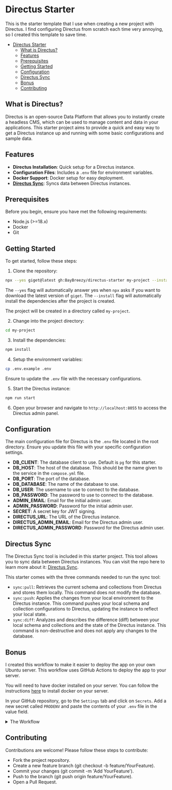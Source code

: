 # Directus Starter

This is the starter template that I use when creating a new project with Directus. I find configuring Directus from scratch each time very annoying, so I created this template to save time.

- [Directus Starter](#directus-starter)
  - [What is Directus?](#what-is-directus)
  - [Features](#features)
  - [Prerequisites](#prerequisites)
  - [Getting Started](#getting-started)
  - [Configuration](#configuration)
  - [Directus Sync](#directus-sync)
  - [Bonus](#bonus)
  - [Contributing](#contributing)

## What is Directus?

Directus is an open-source Data Platform that allows you to instantly create a headless CMS, which can be used to manage content and data in your applications. This starter project aims to provide a quick and easy way to get a Directus instance up and running with some basic configurations and sample data.

## Features

- **Directus Installation**: Quick setup for a Directus instance.
- **Configuration Files**: Includes a `.env` file for environment variables.
- **Docker Support**: Docker setup for easy deployment.
- **[Directus Sync](https://github.com/tractr/directus-sync?tab=readme-ov-file#directus-sync)**: Syncs data between Directus instances.

## Prerequisites

Before you begin, ensure you have met the following requirements:

- Node.js (>=18.x)
- Docker
- Git

## Getting Started

To get started, follow these steps:

1. Clone the repository:

```bash
npx --yes giget@latest gh:BayBreezy/directus-starter my-project --install
```

The `--yes` flag will automatically answer yes when `npx` asks if you want to download the latest version of `giget`. The `--install` flag will automatically install the dependencies after the project is created.

The project will be created in a directory called `my-project`.

2. Change into the project directory:

```bash
cd my-project
```

3. Install the dependencies:

```bash
npm install
```

4. Setup the environment variables:

```bash
cp .env.example .env
```

Ensure to update the `.env` file with the necessary configurations.

5. Start the Directus instance:

```bash
npm run start
```

6. Open your browser and navigate to `http://localhost:8055` to access the Directus admin panel.

## Configuration

The main configuration file for Directus is the `.env` file located in the root directory. Ensure you update this file with your specific configuration settings.

- **DB_CLIENT**: The database client to use. Default is `pg` for this starter.
- **DB_HOST**: The host of the database. This should be the name given to the service in the `compose.yml` file.
- **DB_PORT**: The port of the database.
- **DB_DATABASE**: The name of the database to use.
- **DB_USER**: The username to use to connect to the database.
- **DB_PASSWORD**: The password to use to connect to the database.
- **ADMIN_EMAIL**: Email for the initial admin user.
- **ADMIN_PASSWORD**: Password for the initial admin user.
- **SECRET**: A secret key for JWT signing.
- **DIRECTUS_URL**: The URL of the Directus instance.
- **DIRECTUS_ADMIN_EMAIL**: Email for the Directus admin user.
- **DIRECTUS_ADMIN_PASSWORD**: Password for the Directus admin user.

## Directus Sync

The Directus Sync tool is included in this starter project. This tool allows you to sync data between Directus instances. You can visit the repo here to learn more about it: [Directus Sync](https://github.com/tractr/directus-sync).

This starter comes with the three commands needed to run the sync tool:

- `sync:pull`: Retrieves the current schema and collections from Directus and stores them locally. This command does not modify the database.
- `sync:push`: Applies the changes from your local environment to the Directus instance. This command pushes your local schema and collection configurations to Directus, updating the instance to reflect your local state.
- `sync:diff`: Analyzes and describes the difference (diff) between your local schema and collections and the state of the Directus instance. This command is non-destructive and does not apply any changes to the database.

## Bonus

I created this workflow to make it easier to deploy the app on your own Ubuntu server. This workflow uses GitHub Actions to deploy the app to your server.

You will need to have docker installed on your server. You can follow the instructions [here](https://docs.docker.com/engine/install/ubuntu/) to install docker on your server.

In your GitHub repository, go to the `Settings` tab and click on `Secrets`. Add a new secret called `PRODENV` and paste the contents of your `.env` file in the value field.

<details>
  <summary>The Workflow</summary>

```yaml
name: Deploy to Ubuntu Server

on:
  push:
    branches:
      - main

jobs:
  deploy:
    runs-on: [self-hosted]

    steps:
      - name: Checkout code
        uses: actions/checkout@v4

      - name: Install dependencies
        run: npm install

      - name: Create .env file
        run: echo "${{ secrets.PRODENV }}" > .env

      - name: Run Docker Compose
        run: sudo docker-compose up -d

      - name: Run sync:push script
        run: npm run sync:push
```

</details>

## Contributing

Contributions are welcome! Please follow these steps to contribute:

- Fork the project repository.
- Create a new feature branch (git checkout -b feature/YourFeature).
- Commit your changes (git commit -m 'Add YourFeature').
- Push to the branch (git push origin feature/YourFeature).
- Open a Pull Request.
